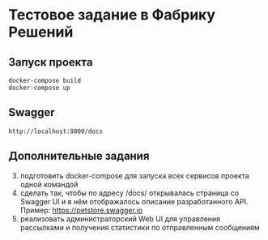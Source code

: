# Тестовое задание в Фабрику Решений

## Запуск проекта

```
docker-compose build
docker-compose up
```

## Swagger

```
http://localhost:8000/docs
```

## Дополнительные задания

3. подготовить docker-compose для запуска всех сервисов проекта одной командой
5. сделать так, чтобы по адресу /docs/ открывалась страница со Swagger UI и в нём отображалось описание разработанного API. Пример: https://petstore.swagger.io
6. реализовать администраторский Web UI для управления рассылками и получения статистики по отправленным сообщениям